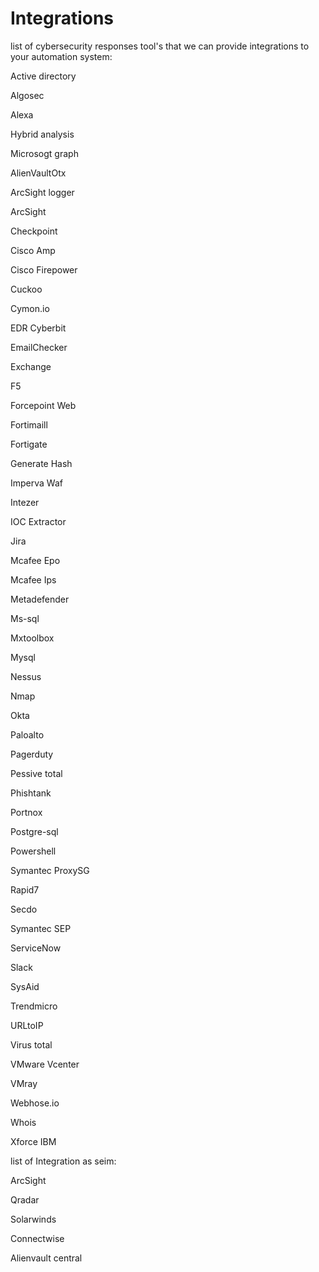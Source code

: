 # Integrations
list of cybersecurity responses tool's that we can provide integrations to your automation system:

Active directory

Algosec

Alexa

Hybrid analysis

Microsogt graph

AlienVaultOtx

ArcSight logger

ArcSight

Checkpoint

Cisco Amp

Cisco Firepower

Cuckoo

Cymon.io

EDR Cyberbit

EmailChecker

Exchange

F5

Forcepoint Web

Fortimaill

Fortigate

Generate Hash

Imperva Waf

Intezer

IOC Extractor

Jira

Mcafee Epo

Mcafee Ips

Metadefender

Ms-sql

Mxtoolbox

Mysql

Nessus

Nmap

Okta

Paloalto

Pagerduty

Pessive total

Phishtank

Portnox

Postgre-sql

Powershell

Symantec ProxySG

Rapid7

Secdo

Symantec SEP

ServiceNow

Slack

SysAid

Trendmicro

URLtoIP

Virus total

VMware Vcenter

VMray

Webhose.io

Whois

Xforce IBM

list of Integration as seim:

ArcSight

Qradar

Solarwinds

Connectwise

Alienvault central
